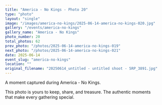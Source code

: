```yaml
---
title: "America - No Kings - Photo 20"
type: "photo"
layout: "single"
image: "/images/america-no-kings/2025-06-14-america-no-kings-020.jpg"
gallery: "/events/america-no-kings"
gallery_name: "America - No Kings"
photo_number: 20
total_photos: 62
prev_photo: "/photos/2025-06-14-america-no-kings-019"
next_photo: "/photos/2025-06-14-america-no-kings-021"
date: 2025-06-14
event_slug: "america-no-kings"
location: ""
original_filename: "20250614_untitled - untitled shoot - 5RP_3891.jpg"
---
```


A moment captured during America - No Kings.

This photo is yours to keep, share, and treasure. The authentic moments that make every gathering special.